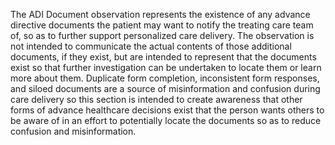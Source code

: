 The ADI Document observation represents the existence of any advance directive documents the patient may want to notify the treating care team of, so as to further support personalized care delivery.  The observation is not intended to communicate the actual contents of those additional documents, if they exist, but are intended to represent that the documents exist so that further investigation can be undertaken to locate them or learn more about them.  Duplicate form completion, inconsistent form responses, and siloed documents are a source of misinformation and confusion during care delivery so this section is intended to create awareness that other forms of advance healthcare decisions exist that the person wants others to be aware of in an effort to potentially locate the documents so as to reduce confusion and misinformation.